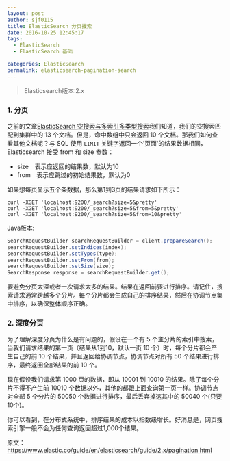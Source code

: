 ```yaml
---
layout: post
author: sjf0115
title: ElasticSearch 分页搜索
date: 2016-10-25 12:45:17
tags:
  - ElasticSearch
  - ElasticSearch 基础

categories: ElasticSearch
permalink: elasticsearch-pagination-search
---
```


> Elasticsearch版本:2.x

### 1. 分页

之前的文章[ElasticSearch 空搜索与多索引多类型搜索](https://smartsi.blog.csdn.net/article/details/72553319)我们知道，我们的空搜索匹配到集群中的 13 个文档。但是，命中数组中只会返回 10 个文档。那我们如何查看其他文档呢？与 SQL 使用 `LIMIT` 关键字返回一个'页面'的结果数据相同，Elasticsearch 接受 from 和 size 参数：
- size　表示应返回的结果数，默认为10
- from　表示应跳过的初始结果数，默认为0

如果想每页显示五个条数据，那么第1到3页的结果请求如下所示：
```
curl -XGET 'localhost:9200/_search?size=5&pretty'
curl -XGET 'localhost:9200/_search?size=5&from=5&pretty'
curl -XGET 'localhost:9200/_search?size=5&from=10&pretty'
```
Java版本:
```java
SearchRequestBuilder searchRequestBuilder = client.prepareSearch();
searchRequestBuilder.setIndices(index);
searchRequestBuilder.setTypes(type);
searchRequestBuilder.setFrom(from);
searchRequestBuilder.setSize(size);
SearchResponse response = searchRequestBuilder.get();
```

要避免分页太深或者一次请求太多的结果。结果在返回前要进行排序。请记住，搜索请求通常跨越多个分片。每个分片都会生成自己的排序结果，然后在协调节点集中排序，以确保整体顺序正确。

### 2. 深度分页

为了理解深度分页为什么是有问题的，假设在一个有 5 个主分片的索引中搜索，当我们请求结果的第一页（结果从1到10，默认一页 10 个）时，每个分片都会产生自己的前 10 个结果，并且返回给协调节点，协调节点对所有 50 个结果进行排序，最终返回全部结果的前 10 个。

现在假设我们请求第 1000 页的数据，即从 10001 到 10010 的结果。除了每个分片不得不产生前 10010 个数据以外，其他的都跟上面查询第一页一样。协调节点对全部 5 个分片的 50050 个数据进行排序，最后丢弃掉这其中的 50040 个(只要10个)。

你可以看到，在分布式系统中，排序结果的成本以指数级增长。好消息是，网页搜索引擎一般不会为任何查询返回超过1,000个结果。

原文：https://www.elastic.co/guide/en/elasticsearch/guide/2.x/pagination.html

